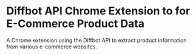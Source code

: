 # Diffbot API Chrome Extension to for E-Commerce Product Data
A Chrome extension using the Diffbot API to extract product information from various e-commerce websites.
